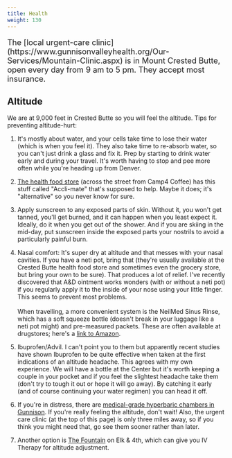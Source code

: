 ```yaml
---
title: Health
weight: 130
---
```


<p style="font-size:large;">
The [local urgent-care clinic](https://www.gunnisonvalleyhealth.org/Our-Services/Mountain-Clinic.aspx) is in Mount Crested Butte, open every day from
9 am to 5 pm. They accept most insurance.
</p>

## Altitude

We are at 9,000 feet in Crested Butte so you will feel the altitude. Tips for preventing altitude-hurt:

1. It's mostly about water, and your cells take time to lose their water
(which is when you feel it).  They also take time to re-absorb water, so you
can't just drink a glass and fix it. Prep by starting to drink water early and
during your travel. It's worth having to stop and pee more often while you're
heading up from Denver.

2. [The health food store](https://g.co/kgs/GGkMTHP) (across the street from Camp4 Coffee) has this stuff called "Accli-mate" that's supposed to help.
Maybe it does; it's "alternative" so you never know for sure.

3. Apply sunscreen to any exposed parts of skin. Without it, you won't get
tanned, you'll get burned, and it can happen when you least expect it.
Ideally, do it when you get out of the shower. And if you are skiing in the
mid-day, put sunscreen inside the exposed parts your nostrils to avoid a
particularly painful burn.

4. Nasal comfort: It's super dry at altitude and that messes with your nasal
cavities. If you have a neti pot, bring that (they're usually available at the
Crested Butte health food store and sometimes even the grocery store, but
bring your own to be sure). That produces a lot of relief. I've recently
discovered that A&D ointment works wonders (with or without a neti pot) if you
regularly apply it to the inside of your nose using your little finger. This
seems to prevent most problems.\
\
When travelling, a more convenient system is the NeilMed Sinus Rinse, which
has a soft squeeze bottle (doesn't break in your luggage like a neti pot might)
and pre-measured packets. These are often available at drugstores; here's a
[link to Amazon](https://www.amazon.com/dp/B004N13VY4/ref=cm_sw_em_r_mt_dp_U_2ESGCb5KHV8N9).

5. Ibuprofen/Advil. I can't point you to them but apparently recent studies
have shown Ibuprofen to be quite effective when taken at the first indications
of an altitude headache. This agrees with my own experience. We will have a
bottle at the Center but it's worth keeping a couple in your pocket and
if you feel the slightest headache take them (don't try to tough it out or
hope it will go away). By catching it early (and of course continuing your
water regimen) you can head it off.

6. If you're in distress, there are [medical-grade hyperbaric chambers in Gunnison](https://www.google.com/maps/place/Rocky+Mountain+Hyperbaric+Institute-Gunnison/@38.5526952,-106.9282212,17z/data=!3m1!4b1!4m6!3m5!1s0x873f933df2fa0c1d:0x719ec58af6c2fe4d!8m2!3d38.552691!4d-106.9256463!16s%2Fg%2F11lgy4ccjn?entry=ttu&g_ep=EgoyMDI1MDExNS4wIKXMDSoASAFQAw%3D%3D).
If you're really feeling the altitude, don't wait! Also, the urgent care clinic (at the top of
this page) is only three miles away, so if you think you might need that, go
see them sooner rather than later.

7. Another option is [The Fountain](https://www.thefountaincb.com/) on Elk & 4th, which can give you IV Therapy for altitude adjustment.
